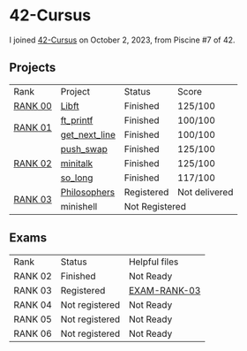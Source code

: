 # 42-Cursus
I joined <a href="https://github.com/davidmonteiro03/42-Cursus/tree/main/">42-Cursus</a> on October 2, 2023, from Piscine #7 of 42.
## Projects
<div align="center">
	<table>
		<tr>
			<td>Rank</td>
			<td>Project</td>
			<td>Status</td>
			<td>Score</td>
		</tr>
		<!-- RANK 00 -->
		<tr>
			<td rowspan="1"><a href="https://github.com/davidmonteiro03/42-Cursus/tree/main/Projects/RANK00">RANK 00</a></td>
			<td><a href="https://github.com/davidmonteiro03/42-Cursus/tree/main/Projects/RANK00/libft">Libft</a></td>
			<td>Finished</td>
			<td>125/100</td>
		</tr>
		<!-- RANK 01 -->
		<tr>
			<td rowspan="2"><a href="https://github.com/davidmonteiro03/42-Cursus/tree/main/Projects/RANK01">RANK 01</a></td>
			<td><a href="https://github.com/davidmonteiro03/42-Cursus/tree/main/Projects/RANK01/ft_printf">ft_printf</a></td>
			<td>Finished</td>
			<td>100/100</td>
		</tr>
		<tr>
			<td><a href="https://github.com/davidmonteiro03/42-Cursus/tree/main/Projects/RANK01/get_next_line">get_next_line</a></td>
			<td>Finished</td>
			<td>100/100</td>
		</tr>
		<!-- RANK 02 -->
		<tr>
			<td rowspan="3"><a href="https://github.com/davidmonteiro03/42-Cursus/tree/main/Projects/RANK02">RANK 02</a></td>
			<td><a href="https://github.com/davidmonteiro03/42-Cursus/tree/main/Projects/RANK02/push_swap">push_swap</a></td>
			<td>Finished</td>
			<td>125/100</td>
		</tr>
		<tr>
			<td><a href="https://github.com/davidmonteiro03/42-Cursus/tree/main/Projects/RANK02/minitalk">minitalk</a></td>
			<td>Finished</td>
			<td>125/100</td>
		</tr>
		<tr>
			<td><a href="https://github.com/davidmonteiro03/42-Cursus/tree/main/Projects/RANK02/so_long">so_long</a></td>
			<td>Finished</td>
			<td>117/100</td>
		</tr>
		<!-- RANK 03 -->
		<tr>
			<td rowspan="2"><a href="https://github.com/davidmonteiro03/42-Cursus/tree/main/Projects/RANK03">RANK 03</a></td>
			<td><a href="https://github.com/davidmonteiro03/42-Cursus/tree/main/Projects/RANK03/philo">Philosophers</a></td>
			<td>Registered</td>
			<td>Not delivered</td>
		</tr>
		<tr>
			<td>minishell</td>
			<td colspan="2">Not Registered</td>
		</tr>
	</table>
</div>

## Exams
<div align="center">
	<table>
		<tr>
			<td>Rank</td>
			<td>Status</td>
			<td>Helpful files</td>
		</tr>
		<!-- RANK 02 -->
		<tr>
			<td>RANK 02</td>
			<td>Finished</td>
			<td>Not Ready</td>
		</tr>
		<!-- RANK 03 -->
		<tr>
			<td>RANK 03</td>
			<td>Registered</td>
			<td><a href="https://github.com/davidmonteiro03/42-Cursus/tree/main/Exams/EXAM-RANK-03">EXAM-RANK-03</a></td>
		</tr>
		<!-- RANK 04 -->
		<tr>
			<td>RANK 04</td>
			<td>Not registered</td>
			<td>Not Ready</td>
		</tr>
		<!-- RANK 05 -->
		<tr>
			<td>RANK 05</td>
			<td>Not registered</td>
			<td>Not Ready</td>
		</tr>
		<!-- RANK 06 -->
		<tr>
			<td>RANK 06</td>
			<td>Not registered</td>
			<td>Not Ready</td>
		</tr>
	</table>
</div>
